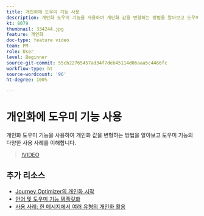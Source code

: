 ```yaml
---
title: 개인화에 도우미 기능 사용
description: 개인화 도우미 기능을 사용하여 개인화 값을 변형하는 방법을 알아보고 도우미 기능의 다양한 사용 사례를 이해합니다.
kt: 8079
thumbnail: 334244.jpg
feature: 개인화
doc-type: feature video
team: PM
role: User
level: Beginner
source-git-commit: 55cb22765457ad34f7deb45114d06aaa5c4466fc
workflow-type: ht
source-wordcount: '96'
ht-degree: 100%

---
```



# 개인화에 도우미 기능 사용

개인화 도우미 기능을 사용하여 개인화 값을 변형하는 방법을 알아보고 도우미 기능의 다양한 사용 사례를 이해합니다.

>[!VIDEO](https://video.tv.adobe.com/v/334244?quality=12)

## 추가 리소스

* [Journey Optimizer의 개인화 시작](https://experienceleague.adobe.com/docs/journey-optimizer/using/create-messages/personalization/personalize.html?lang=ko)
* [언어 및 도우미 기능 템플릿화](https://experienceleague.adobe.com/docs/journey-optimizer/using/create-messages/personalization/functions/functions.html?lang=ko)
* [사용 사례: 한 메시지에서 여러 유형의 개인화 활용](https://experienceleague.adobe.com/docs/journey-optimizer/using/create-messages/personalization/personalization-use-case.html?lang=ko)
